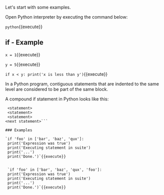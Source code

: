 

Let's start with some examples.

Open Python interpreter by executing the command below:

`python`{{execute}} 

## if - Example

`x = 1`{{execute}}

`y = 5`{{execute}}

`if x < y:
 print('x is less than y')`{{execute}}

In a Python program, contiguous statements that are indented to the same level are considered to be part of the same block.

A compound if statement in Python looks like this:

```if <expr>:
 <statement>
 <statement>
 <statement>
<next statement>```

### Examples

`if 'foo' in ['bar', 'baz', 'qux']:
 print('Expression was true')
 print('Executing statement in suite')
 print('...')
 print('Done.')`{{execute}}


 `if 'foo' in ['bar', 'baz', 'qux', 'foo']:
 print('Expression was true')
 print('Executing statement in suite')
 print('...')
 print('Done.')`{{execute}}



